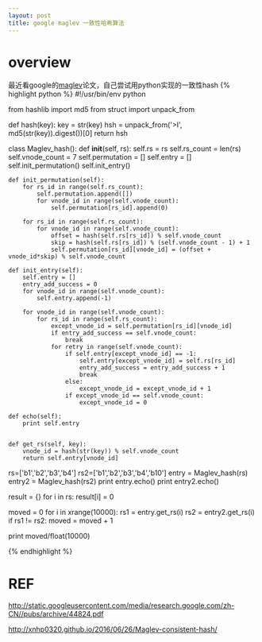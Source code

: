 ```yaml
---
layout: post
title: google maglev 一致性哈希算法
---
```


# overview

最近看google的[maglev](http://static.googleusercontent.com/media/research.google.com/zh-CN//pubs/archive/44824.pdf)论文，自己尝试用python实现的一致性hash
{% highlight python %}
#!/usr/bin/env python


from hashlib import md5
from struct import unpack_from

def hash(key):
    key = str(key)
    hsh = unpack_from('>I', md5(str(key)).digest())[0]
    return hsh


class Maglev_hash():
    def __init__(self, rs):
        self.rs = rs
        self.rs_count = len(rs)
        self.vnode_count = 7
        self.permutation = []
        self.entry = []
        self.init_permutation()
        self.init_entry()

    def init_permutation(self):
        for rs_id in range(self.rs_count):
            self.permutation.append([])
            for vnode_id in range(self.vnode_count):
                self.permutation[rs_id].append(0)

        for rs_id in range(self.rs_count):
            for vnode_id in range(self.vnode_count):
                offset = hash(self.rs[rs_id]) % self.vnode_count
                skip = hash(self.rs[rs_id]) % (self.vnode_count - 1) + 1
                self.permutation[rs_id][vnode_id] = (offset + vnode_id*skip) % self.vnode_count
           
    def init_entry(self):
        self.entry = []
        entry_add_success = 0
        for vnode_id in range(self.vnode_count):
            self.entry.append(-1)

        for vnode_id in range(self.vnode_count):
            for rs_id in range(self.rs_count):
                except_vnode_id = self.permutation[rs_id][vnode_id]
                if entry_add_success == self.vnode_count:
                    break
                for retry in range(self.vnode_count):
                    if self.entry[except_vnode_id] == -1:
                        self.entry[except_vnode_id] = self.rs[rs_id]
                        entry_add_success = entry_add_success + 1
                        break
                    else:
                        except_vnode_id = except_vnode_id + 1
                    if except_vnode_id == self.vnode_count:
                        except_vnode_id = 0
  
    def echo(self):
        print self.entry


    def get_rs(self, key):
        vnode_id = hash(str(key)) % self.vnode_count
        return self.entry[vnode_id]


rs=['b1','b2','b3','b4']
rs2=['b1','b2','b3','b4','b10']
entry = Maglev_hash(rs) 
entry2 = Maglev_hash(rs2) 
print entry.echo()
print entry2.echo()

result = {}
for i in rs:
    result[i] = 0

moved = 0
for i in xrange(10000):
    rs1 = entry.get_rs(i)
    rs2 = entry2.get_rs(i)
    if rs1 != rs2:
        moved = moved + 1

print moved/float(10000)
    

{% endhighlight %}


# REF

<http://static.googleusercontent.com/media/research.google.com/zh-CN//pubs/archive/44824.pdf>

<http://xnhp0320.github.io/2016/06/26/Maglev-consistent-hash/>
